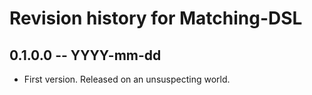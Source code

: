 # Revision history for Matching-DSL

## 0.1.0.0 -- YYYY-mm-dd

* First version. Released on an unsuspecting world.

